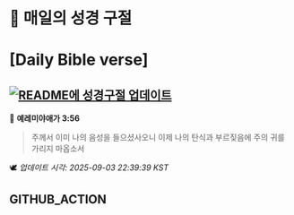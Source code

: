 # 🙏 매일의 성경 구절
# [Daily Bible verse]
## [![README에 성경구절 업데이트](https://github.com/DONGSUKA/first_test/actions/workflows/update-readme-bible.yml/badge.svg)](https://github.com/DONGSUKA/first_test/actions/workflows/update-readme-bible.yml)
<!-- START_BIBLE_VERSE -->
📖 **예레미야애가 3:56**
> 주께서 이미 나의 음성을 들으셨사오니 이제 나의 탄식과 부르짖음에 주의 귀를 가리지 마옵소서

🕊️ _업데이트 시각: 2025-09-03 22:39:39 KST_
  <!-- END_BIBLE_VERSE -->
## GITHUB_ACTION
